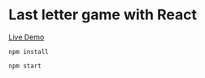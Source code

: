 # Last letter game with React

[Live Demo](https://last-letter-game-alpertt5.vercel.app/)

`npm install`

`npm start`

